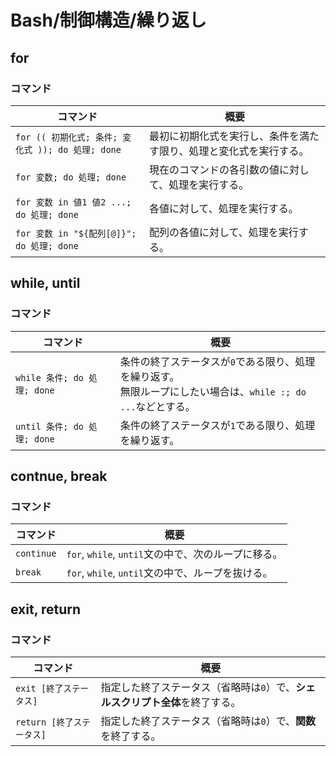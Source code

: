 # Bash/制御構造/繰り返し

## for

### コマンド

| コマンド                                          | 概要                                                         |
| ------------------------------------------------- | ------------------------------------------------------------ |
| `for (( 初期化式; 条件; 変化式 )); do 処理; done` | 最初に初期化式を実行し、条件を満たす限り、処理と変化式を実行する。 |
| `for 変数; do 処理; done`                         | 現在のコマンドの各引数の値に対して、処理を実行する。         |
| `for 変数 in 値1 値2 ...; do 処理; done`          | 各値に対して、処理を実行する。                               |
| `for 変数 in "${配列[@]}"; do 処理; done`         | 配列の各値に対して、処理を実行する。                         |

## while, until

### コマンド

| コマンド                    | 概要                                                         |
| --------------------------- | ------------------------------------------------------------ |
| `while 条件; do 処理; done` | 条件の終了ステータスが`0`である限り、処理を繰り返す。<br />無限ループにしたい場合は、`while :; do ...`などとする。 |
| `until 条件; do 処理; done` | 条件の終了ステータスが`1`である限り、処理を繰り返す。        |

## contnue, break

### コマンド

| コマンド                  | 概要                                                         |
| ------------------------- | ------------------------------------------------------------ |
| `continue`                | `for`, `while`, `until`文の中で、次のループに移る。          |
| `break`                   | `for`, `while`, `until`文の中で、ループを抜ける。            |

## exit, return

### コマンド

| コマンド                  | 概要                                                         |
| ------------------------- | ------------------------------------------------------------ |
| `exit [終了ステータス]`   | 指定した終了ステータス（省略時は`0`）で、**シェルスクリプト全体**を終了する。 |
| `return [終了ステータス]` | 指定した終了ステータス（省略時は`0`）で、**関数**を終了する。 |
